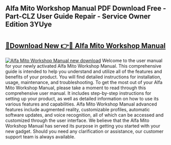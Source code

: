 ## Alfa Mito Workshop Manual PDF Download Free - Part-CLZ User Guide Repair - Service Owner Edition 3YUye

# <h2><a href="http://bc5943.oget.top/?id=Alfa+Mito+Workshop+Manual">🔗Download New 👉🔴 Alfa Mito Workshop Manual</a></h2>

[![Alfa Mito Workshop Manual new download](https://i.imgur.com/5g1atiW.png)](http://bc5943.oget.top/?id=Alfa+Mito+Workshop+Manual)
Welcome to the user manual for your newly activated Alfa Mito Workshop Manual. This comprehensive guide is intended to help you understand and utilize all of the features and benefits of your product. You will find detailed instructions for installation, usage, maintenance, and troubleshooting. To get the most out of your Alfa Mito Workshop Manual, please take a moment to read through this comprehensive user manual. It includes step-by-step instructions for setting up your product, as well as detailed information on how to use its various features and capabilities. Alfa Mito Workshop Manual advanced features include augmented reality, customizable profiles, automatic software updates, and voice recognition, all of which can be accessed and customized through the user interface. We believe that the Alfa Mito Workshop Manual has served its purpose in getting you started with your new gadget. Should you need any clarification or assistance, our customer support team is always available.
